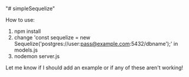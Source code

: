 "# simpleSequelize"

 How to use:
 1) npm install
 2) change 'const sequelize = new Sequelize('postgres://user:pass@example.com:5432/dbname');'
     in models.js
 3) nodemon server.js

 Let me know if I should add an example or if any of these aren't working!
